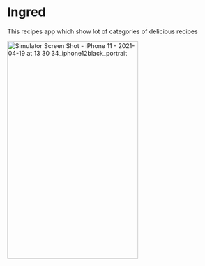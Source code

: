 # Ingred
This recipes app which show lot of categories of delicious recipes

<img src="https://user-images.githubusercontent.com/69890404/115245835-a04a0700-a125-11eb-95c5-6e8de65fd8f5.png" alt="Simulator Screen Shot - iPhone 11 - 2021-04-19 at 13 30 34_iphone12black_portrait" width="300" height="500" />




